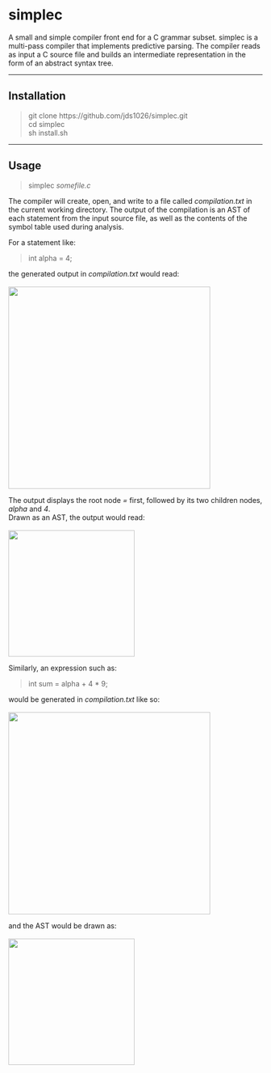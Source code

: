 # simplec
A small and simple compiler front end for a C grammar subset. 
simplec is a multi-pass compiler that implements predictive
parsing. The compiler reads as input a C source file and builds an
intermediate representation in the form of an abstract syntax tree.

---

## Installation
> git clone ht<span>tps://github.com/jds1026/simplec.git <br>
> cd simplec <br>
> sh install.sh <br>
  
---



## Usage
> simplec *somefile.c*

The compiler will create, open, and write to a file called
*compilation.txt* in the current working directory. The output of the
compilation is an AST of each statement from the input source 
file, as well as the contents of the symbol table used during analysis. 

For a statement like:
> int alpha = 4;

the generated output in *compilation.txt* would read: <br><br>
<img src="https://imgur.com/QickMr4.jpg" width="400"> <br>


The output displays the root node *=* first, followed by its 
two children nodes, *alpha* and *4*.<br>
Drawn as an AST, the output would read:<br><br>
<img src="https://imgur.com/sriYuX8.jpg" width="250"> <br>

Similarly, an expression such as: <br>
> int sum = alpha + 4 * 9;

would be generated in *compilation.txt* like so: <br><br>
<img src="https://imgur.com/Y4rvj4s.jpg" width="400"> <br>


and the AST would be drawn as: <br><br>
<img src="https://imgur.com/YgDhsOH.jpg" width="250">


